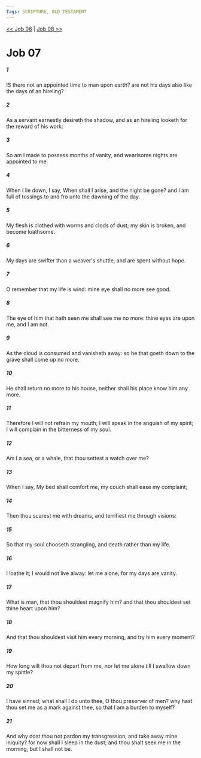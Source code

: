 ```yaml
---
Tags: SCRIPTURE, OLD_TESTAMENT
---
```


[<< Job 06](OLD_TESTAMENT/18_Job/Job_06.md) | [Job 08 >>](OLD_TESTAMENT/18_Job/Job_08.md)

# Job 07

##### 1
 IS there not an appointed time to man upon earth?  are not his days also like the days of an hireling?
##### 2
 As a servant earnestly desireth the shadow, and as an hireling looketh for the reward of his work:
##### 3
 So am I made to possess months of vanity, and wearisome nights are appointed to me.
##### 4
 When I lie down, I say, When shall I arise, and the night be gone?  and I am full of tossings to and fro unto the dawning of the day.
##### 5
 My flesh is clothed with worms and clods of dust; my skin is broken, and become loathsome.
##### 6
 My days are swifter than a weaver's shuttle, and are spent without hope.
##### 7
 O remember that my life is wind: mine eye shall no more see good.
##### 8
 The eye of him that hath seen me shall see me no more: thine eyes are upon me, and I am not.
##### 9
 As the cloud is consumed and vanisheth away: so he that goeth down to the grave shall come up no more.
##### 10
 He shall return no more to his house, neither shall his place know him any more.
##### 11
 Therefore I will not refrain my mouth; I will speak in the anguish of my spirit; I will complain in the bitterness of my soul.
##### 12
 Am I a sea, or a whale, that thou settest a watch over me?
##### 13
 When I say, My bed shall comfort me, my couch shall ease my complaint;
##### 14
 Then thou scarest me with dreams, and terrifiest me through visions:
##### 15
 So that my soul chooseth strangling, and death rather than my life.
##### 16
 I loathe it; I would not live alway: let me alone; for my days are vanity.
##### 17
 What is man, that thou shouldest magnify him?  and that thou shouldest set thine heart upon him?
##### 18
 And that thou shouldest visit him every morning, and try him every moment?
##### 19
 How long wilt thou not depart from me, nor let me alone till I swallow down my spittle?
##### 20
 I have sinned; what shall I do unto thee, O thou preserver of men?  why hast thou set me as a mark against thee, so that I am a burden to myself?
##### 21
 And why dost thou not pardon my transgression, and take away mine iniquity?  for now shall I sleep in the dust; and thou shalt seek me in the morning, but I shall not be.
